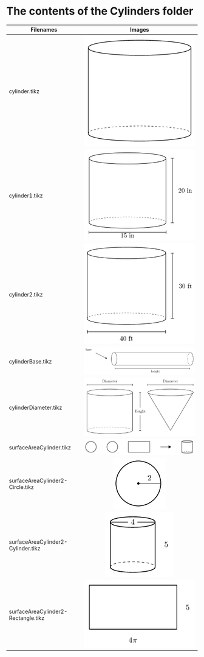 # The contents of the Cylinders folder

| Filenames | Images |
| ----------|:--------:|
| cylinder.tikz | ![](https://github.com/bibbca/Tikz-Drawings/blob/master/Cylinders/cylinder.png) |
| cylinder1.tikz | ![](https://github.com/bibbca/Tikz-Drawings/blob/master/Cylinders/cylinder1.png) |
| cylinder2.tikz | ![](https://github.com/bibbca/Tikz-Drawings/blob/master/Cylinders/cylinder2.png) |
| cylinderBase.tikz | ![](https://github.com/bibbca/Tikz-Drawings/blob/master/Cylinders/cylinderBase.png) |
| cylinderDiameter.tikz | ![](https://github.com/bibbca/Tikz-Drawings/blob/master/Cylinders/cylinderDiameter.png) |
| surfaceAreaCylinder.tikz | ![](https://github.com/bibbca/Tikz-Drawings/blob/master/Cylinders/surfaceAreaCylinder.png) |
| surfaceAreaCylinder2-Circle.tikz | ![](https://github.com/bibbca/Tikz-Drawings/blob/master/Cylinders/surfaceAreaCylinder2-Circle.png) |
| surfaceAreaCylinder2-Cylinder.tikz | ![](https://github.com/bibbca/Tikz-Drawings/blob/master/Cylinders/surfaceAreaCylinder2-Cylinder.png) |
| surfaceAreaCylinder2-Rectangle.tikz | ![](https://github.com/bibbca/Tikz-Drawings/blob/master/Cylinders/surfaceAreaCylinder2-Rectangle.png) |
